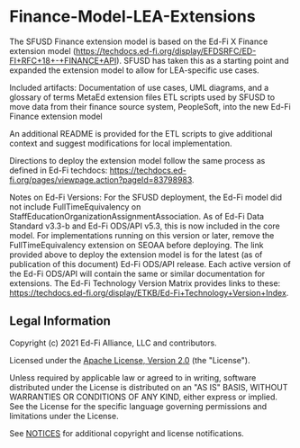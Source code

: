 # Finance-Model-LEA-Extensions

The SFUSD Finance extension model is based on the Ed-Fi X Finance extension model (https://techdocs.ed-fi.org/display/EFDSRFC/ED-FI+RFC+18+-+FINANCE+API).  SFUSD has taken this as a starting point and expanded the extension model to allow for LEA-specific use cases.

Included artifacts:
  Documentation of use cases, UML diagrams, and a glossary of terms
  MetaEd extension files
  ETL scripts used by SFUSD to move data from their finance source system, PeopleSoft, into the new Ed-Fi Finance extension model

An additional README is provided for the ETL scripts to give additional context and suggest modifications for local implementation.

Directions to deploy the extension model follow the same process as defined in Ed-Fi techdocs: https://techdocs.ed-fi.org/pages/viewpage.action?pageId=83798983.

Notes on Ed-Fi Versions:
For the SFUSD deployment, the Ed-Fi model did not include FullTimeEquivalency on StaffEducationOrganizationAssignmentAssociation.  As of Ed-Fi Data Standard v3.3-b and Ed-Fi ODS/API v5.3, this is now included in the core model.  For implementations running on this version or later, remove the FullTimeEquivalency extension on SEOAA before deploying.
The link provided above to deploy the extension model is for the latest (as of publication of this document) Ed-Fi ODS/API release.  Each active version of the Ed-Fi ODS/API will contain the same or similar documentation for extensions.  The Ed-Fi Technology Version Matrix provides links to these: https://techdocs.ed-fi.org/display/ETKB/Ed-Fi+Technology+Version+Index.


## Legal Information

Copyright (c) 2021 Ed-Fi Alliance, LLC and contributors.

Licensed under the [Apache License, Version 2.0](LICENSE) (the "License").

Unless required by applicable law or agreed to in writing, software distributed
under the License is distributed on an "AS IS" BASIS, WITHOUT WARRANTIES OR
CONDITIONS OF ANY KIND, either express or implied. See the License for the
specific language governing permissions and limitations under the License.

See [NOTICES](NOTICES.md) for additional copyright and license notifications.

